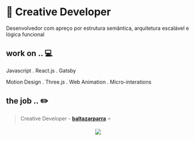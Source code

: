 # :city_sunset: Creative Developer

Desenvolvedor com apreço por estrutura semântica, arquitetura escalável e lógica funcional 

## work on .. 💻

Javascript . React.js . Gatsby

Motion Design . Three.js . Web Animation . Micro-interations

## the job .. :pencil2:

> Creative Developer - [**baltazarparra**](https://baltazarparra.github.io/)  ⭐

<p align='center'>
  <img align='center' src="https://visitor-badge.glitch.me/badge?page_id=baltazarparra.visitor-badge">
<p/>
